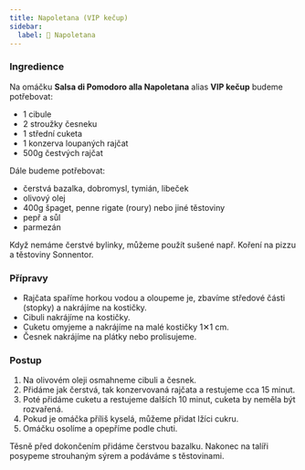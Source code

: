 ```yaml
---
title: Napoletana (VIP kečup)
sidebar:
  label: 🍅 Napoletana
---
```


### Ingredience

Na omáčku **Salsa di Pomodoro alla Napoletana** alias **VIP kečup** budeme potřebovat:

- 1 cibule
- 2 stroužky česneku
- 1 střední cuketa
- 1 konzerva loupaných rajčat
- 500g čestvých rajčat

Dále budeme potřebovat:

- čerstvá bazalka, dobromysl, tymián, libeček
- olivový olej
- 400g špaget, penne rigate (roury) nebo jiné těstoviny
- pepř a sůl
- parmezán

Když nemáme čerstvé bylinky, můžeme použít sušené např. Koření na pizzu a těstoviny Sonnentor.

### Přípravy

- Rajčata spaříme horkou vodou a oloupeme je, zbavíme středové části (stopky) a nakrájíme na kostičky.
- Cibuli nakrájíme na kostičky. 
- Cuketu omyjeme a nakrájíme na malé kostičky 1✕1 cm.
- Česnek nakrájíme na plátky nebo prolisujeme.

### Postup

1. Na olivovém oleji osmahneme cibuli a česnek.
2. Přidáme jak čerstvá, tak konzervovaná rajčata a restujeme cca 15 minut.
3. Poté přidáme cuketu a restujeme dalších 10 minut, cuketa by neměla být rozvařená.
4. Pokud je omáčka příliš kyselá, můžeme přidat lžíci cukru.
5. Omáčku osolíme a opepříme podle chuti.

Těsně před dokončením přidáme čerstvou bazalku. Nakonec na talíři posypeme strouhaným sýrem a podáváme s těstovinami.